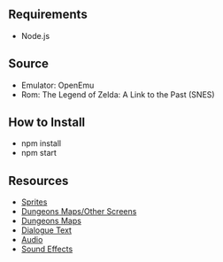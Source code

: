 ## Requirements
* Node.js

## Source
* Emulator: OpenEmu
* Rom: The Legend of Zelda: A Link to the Past (SNES)

## How to Install
* npm install
* npm start

## Resources
* [Sprites](http://www.spriters-resource.com/snes/legendofzeldaalinktothepast/)
* [Dungeons Maps/Other Screens](http://ian-albert.com/games/legend_of_zelda_a_link_to_the_past_maps/)
* [Dungeons Maps](http://vgmaps.com/Atlas/SuperNES/index.htm#LegendOfZeldaALinkToThePast)
* [Dialogue Text](http://www.zeldalegends.net/files/text/z3translation/z3_game_quotes.html)
* [Audio](http://downloads.khinsider.com/game-soundtracks/album/legend-of-zelda-a-link-to-the-past-original-soundtrack)
* [Sound Effects](http://noproblo.dayjo.org/ZeldaSounds/)
